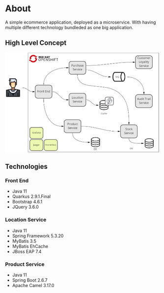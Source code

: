 # About
A simple ecommerce application, deployed as a microservice. With having multiple different technology bundleded as one big application.   

## High Level Concept
![High Level Design](images/microservice-01.png "Title")

## Technologies

### Front End
- Java 11
- Quarkus 2.9.1.Final
- Bootstrap 4.6.1
- JQuery 3.6.0

### Location Service
- Java 11
- Spring Framework 5.3.20
- MyBatis 3.5
- MyBatis EhCache
- JBoss EAP 7.4

### Product Service
- Java 11
- Spring Boot 2.6.7
- Apache Camel 3.17.0
